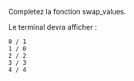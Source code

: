 Completez la fonction swap_values.

Le terminal devra afficher :

    0 / 1
    1 / 0
    2 / 2
    3 / 3
    4 / 4